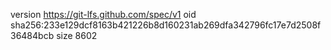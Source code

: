 version https://git-lfs.github.com/spec/v1
oid sha256:233e129dcf8163b421226b8d160231ab269dfa342796fc17e7d2508f36484bcb
size 8602
